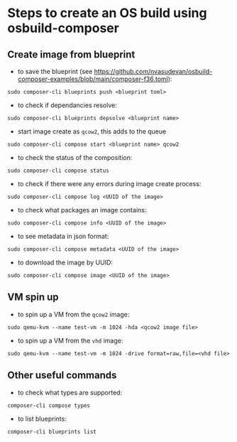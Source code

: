 # Steps to create an OS build using osbuild-composer

## Create image from blueprint

- to save the blueprint (see https://github.com/nvasudevan/osbuild-composer-examples/blob/main/composer-f36.toml):
```
sudo composer-cli blueprints push <blueprint toml>
```

- to check if dependancies resolve:
```
sudo composer-cli blueprints depsolve <blueprint name>
```

- start image create as `qcow2`, this adds to the queue
```
sudo composer-cli compose start <blueprint name> qcow2
```

- to check the status of the composition:
```
sudo composer-cli compose status
```

- to check if there were any errors during image create process:
```
sudo composer-cli compose log <UUID of the image>
```

- to check what packages an image contains:
```
sudo composer-cli compose info <UUID of the image>
```

- to see metadata in json format:
```
sudo composer-cli compose metadata <UUID of the image>
```

- to download the image by UUID:
```
sudo composer-cli compose image <UUID of the image>
```

## VM spin up

- to spin up a VM from the `qcow2` image:
```
sudo qemu-kvm --name test-vm -m 1024 -hda <qcow2 image file>
```

- to spin up a VM from the `vhd` image:
```
sudo qemu-kvm --name test-vm -m 1024 -drive format=raw,file=<vhd file>
```

## Other useful commands

- to check what types are supported:
```
composer-cli compose types
```

- to list blueprints:
```
composer-cli blueprints list
```
